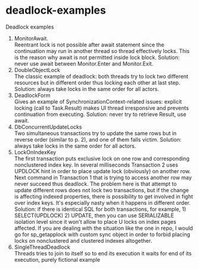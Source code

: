 # deadlock-examples
Deadlock examples
1. MonitorAwait. <br/>
Reentrant lock is not possible after await statement since the continuation may run in another thread so thread effectively locks. 
This is the reason why await is not permitted inside lock block. 
Solution: never use await between Monitor.Enter and Monitor.Exit.
2. DoubleObjectLock<br/>
The classic example of deadlock: both threads try to lock two different resources but in different order thus locking each other at last step.
Solution: always take locks in the same order for all actors.
3. DeadlockForm <br/>
Gives an example of SynchronizationContext-related issues: explicit locking (call to Task.Result) makes UI thread irresponsive and prevents continuation from executing. 
Solution: never try to retrieve Result, use await.
4. DbConcurrentUpdateLocks <br/>
Two simultaneous transactions try to update the same rows but in reverse order (similar to p. 2), and one of them falls victim.
Solution: always take locks in the same order for all actors.
5. LockOnIndexKey <br/>
The first transaction puts exclusive lock on one row and corresponding nonclustered index key. In several milliseconds Transaction 2 uses UPDLOCK hint in order to place update lock (obviously) on another row. Next command in Transaction 1 that is trying to access another row may never succeed thus deadlock.
The problem here is that attempt to update different rows does not lock two transactions, but if the change is affecting indexed properties, there is possibility to get involved in fight over index keys. It's especially nasty when it happens in different order.
Solution: if there is identical SQL for both transactions, for example, 1) SELECT(UPDLOCK) 2) UPDATE, then you can use SERIALIZABLE isolation level since it won't allow to place U locks on index pages affected.
If you are dealing with the situation like the one in repo, I would go for sp_getapplock with custom sync object in order to forbid placing locks on nonclustered and clustered indexes altogether.
6. SingleThreadDeadlock <br/>
Threads tries to join to itself so to end its execution it waits for end of its execution, purely fictional example
